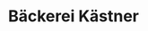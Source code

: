 ---
title: "Bäckerei Kästner"
url: /freiberg/baeckerei-kaestner-strasse-der-einheit/
shop: Bäckerei
---
